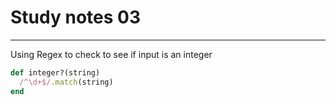 # Study notes 03
-------------
Using Regex to check to see if input is an integer
```ruby
def integer?(string)
  /^\d+$/.match(string)
end
```